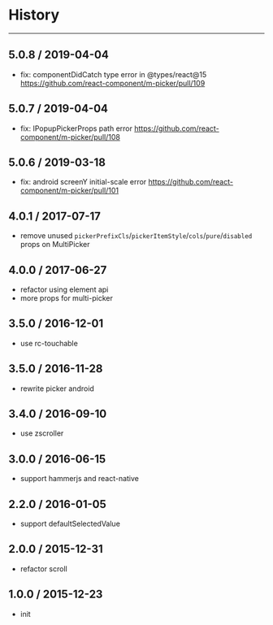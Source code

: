 # History
----

## 5.0.8 / 2019-04-04

- fix: componentDidCatch type error in @types/react@15 https://github.com/react-component/m-picker/pull/109

## 5.0.7 / 2019-04-04

- fix: IPopupPickerProps path error https://github.com/react-component/m-picker/pull/108

## 5.0.6 / 2019-03-18

- fix: android screenY initial-scale error https://github.com/react-component/m-picker/pull/101

## 4.0.1 / 2017-07-17

- remove unused `pickerPrefixCls`/`pickerItemStyle`/`cols`/`pure`/`disabled` props on MultiPicker

## 4.0.0 / 2017-06-27

- refactor using element api
- more props for multi-picker

## 3.5.0 / 2016-12-01

- use rc-touchable

## 3.5.0 / 2016-11-28

- rewrite picker android

## 3.4.0 / 2016-09-10

- use zscroller

## 3.0.0 / 2016-06-15

- support hammerjs and react-native

## 2.2.0 / 2016-01-05

- support defaultSelectedValue

## 2.0.0 / 2015-12-31

- refactor scroll

## 1.0.0 / 2015-12-23

- init
